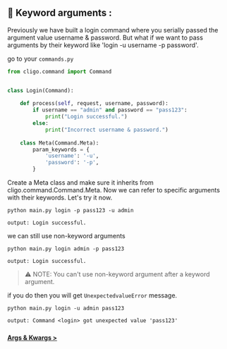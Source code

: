 ## 💫 Keyword arguments :

Previously we have built a login command where you serially 
passed the argument value username & password. But what if we want to pass
arguments by their keyword like 'login -u username -p password'.

go to your `commands.py`
```python
from cligo.command import Command


class Login(Command):
    
    def process(self, request, username, password):
        if username == "admin" and password == "pass123":
            print("Login successful.")
        else:
            print("Incorrect username & password.")
    
    class Meta(Command.Meta):
        param_keywords = {
            'username': '-u',
            'password': '-p',
        }
```
Create a Meta class and make sure it inherits from cligo.command.Command.Meta.
Now we can refer to specific arguments with their keywords. Let's try it now.

```shell
python main.py login -p pass123 -u admin
```

```shell
output: Login successful.
```

we can still use non-keyword arguments

```shell
python main.py login admin -p pass123
```

```shell
output: Login successful.
```

> ⚠ NOTE: You can't use non-keyword argument after a keyword argument.

if you do then you will get `UnexpectedvalueError` message.

```shell
python main.py login -u admin pass123
```

```shell
output: Command <login> got unexpected value 'pass123'
```

###

[<b> Args & Kwargs > </b>](4.Args&Kwargs.md)
